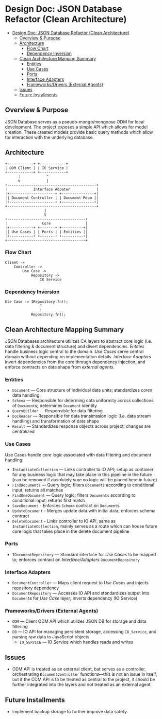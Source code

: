 # Design Doc: JSON Database Refactor (Clean Architecture)

- [Design Doc: JSON Database Refactor (Clean Architecture)](#design-doc-json-database-refactor-clean-architecture)
  - [Overview \& Purpose](#overview--purpose)
  - [Architecture](#architecture)
    - [Flow Chart](#flow-chart)
    - [Dependency Inversion](#dependency-inversion)
  - [Clean Architecture Mapping Summary](#clean-architecture-mapping-summary)
    - [Entities](#entities)
    - [Use Cases](#use-cases)
    - [Ports](#ports)
    - [Interface Adapters](#interface-adapters)
    - [Frameworks/Drivers (External Agents)](#frameworksdrivers-external-agents)
  - [Issues](#issues)
  - [Future Installments](#future-installments)

## Overview & Purpose
JSON Database serves as a pseudo-mongo/mongoose ODM for local development. The project exposes a simple API which allows for model creation. These created models provide basic query methods which allow for interaction with the underlying database.

## Architecture
```
+------------+ +------------+
| ODM Client | | IO Service |
+------------+ +------------+
      |            ^
      v            |
+-----------------------------------------+
|            Interface Adpater            |
|+---------------------+ +---------------+|
|| Document Controller | | Document Repo ||
|+---------------------+ +---------------+|
+-----------------------------------------+
                  |
                  V
+------------------------------------+
|                Core                |
|+-----------+ +-------+ +----------+|
|| Use Cases | | Ports | | Entities ||
|+-----------+ +-------+ +----------+|
+------------------------------------+
```

### Flow Chart
```
Client ->
    Controller ->
        Use Case ->
            Repository ->
                IO Service
```

### Dependency Inversion
```
Use Case -> IRepository.fn();
                ^
                |
            Repository.fn();
```

## Clean Architecture Mapping Summary

JSON Databases architecture utilizes CA layers to abstract core logic (i.e. data filtering & document structure) and divert dependencies. *Entities* handle business logic central to the domain. *Use Cases* serve central domain without depending on implementation details. *Interface Adapters* invert dependencies from the core through dependency injection, and enforce contracts on data shape from *external agents*.

### Entities
  * `Document` — Core structure of individual data units; standardizes *cores* data handling
  * `Schema` — Responsible for determing data uniformity across collections of `Document`s; determines `Document` identity
  * `QueryBuilder` — Responsible for data filtering
  * `DocReader` — Responsible for data transimssion logic (I.e. data stream handling) and transformation of data shape
  * `Result` — Standardizes response objects across project; changes are centralized

### Use Cases
Use Cases handle core logic associated with data filtering and document handling:

  * `InstantiateCollection` — Links controller to IO API; setup as container for any business logic that may take place in this pipeline in the future (can be removed if absolutely sure no logic will be placed here in future)
  * `FindDocuments` — Query logic; filters `Documents` according to conditional input; returns all matches
  * `FindOneDocument` — Query logic; filters `Documents` according to conditional input; returns first match
  * `SaveDocument` - Enforces `Schema` contract on `Document`s
  * `UpdateDocument` - Merges update data with initial data; enforces schema contract
  * `DeleteDocument` - Links controller to IO API; same as `InstantiateCollection`, mainly serves as a route which can house future core logic that takes place in the delete document pipeline

### Ports
  * `IDocumentRepository` — Standard interface for *Use Cases* to be mapped to; enforces contract on *Interface/Adapters* `DocumentRepository`

### Interface Adapters
  * `DocumentController` — Maps client request to *Use Cases* and injects repository dependency
  * `DocumentRepository` — Accesses IO API and standardizes output into `Document`s for *Use Case* layer; inverts dependency (IO Service)

### Frameworks/Drivers (External Agents)
  * `ODM` — Client ODM API which utilizes JSON DB for storage and data filtering
  * `DB` — IO API for managing persistent storage, accessing `IO_Service`, and parsing raw data to JavaScript objects
    * `IO_SERVICE` — IO Service which handles reads and writes 

## Issues
  * ODM API is treated as an external client, but serves as a controller, orchestrating `DocumentController` functions—this is not an issue in itself, but if the ODM API is to be treated as central to the project, it should be further integrated into the layers and not treated as an external agent.

## Future Installments
  * Implement backup storage to further improve data safety.
